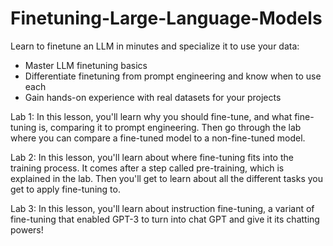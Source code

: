 # Finetuning-Large-Language-Models
Learn to finetune an LLM in minutes and specialize it to use your data:
- Master LLM finetuning basics
- Differentiate finetuning from prompt engineering and know when to use each
- Gain hands-on experience with real datasets for your projects

Lab 1: In this lesson, you'll learn why you should fine-tune, and what 
fine-tuning is, comparing it to prompt engineering. Then go through the lab where you can 
compare a fine-tuned model to a non-fine-tuned model. 

Lab 2: In this lesson, you'll learn about where fine-tuning fits into the training process. 
It comes after a step called pre-training, which is explained in the lab. Then you'll get to learn about all the 
different tasks you get to apply fine-tuning to.

Lab 3: In this lesson, you'll learn about instruction fine-tuning, a variant of fine-tuning that enabled GPT-3 to turn into chat GPT and give it its chatting powers!
